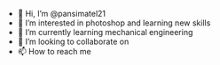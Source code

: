 - 👋 Hi, I’m @pansimatel21
- 👀 I’m interested in photoshop and learning new skills
- 🌱 I’m currently learning mechanical engineering 
- 💞️ I’m looking to collaborate on 
- 📫 How to reach me 

<!---
pansimatel21/pansimatel21 is a ✨ special ✨ repository because its `README.md` (this file) appears on your GitHub profile.
You can click the Preview link to take a look at your changes.
--->
